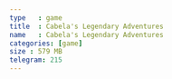 ```yaml
---
type   : game
title  : Cabela's Legendary Adventures
name   : Cabela's Legendary Adventures
categories: [game]
size : 579 MB
telegram: 215
---
```



